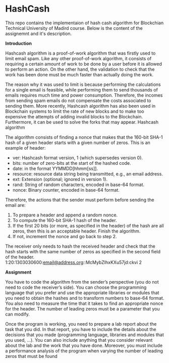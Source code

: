 # HashCash

This repo contains the implementaion of hash cash algorithm for Blockchian Technical University of Madird course.
Below is the content of the assignemnt and it's description.

<b>Introduction</b>

<p>Hashcash algorithm is a proof-of-work algorithm that was firstly used to limit email
spam. Like any other proof-of-work algorithm, it consists of requiring a certain amount
of work to be done by a user before it is allowed to perform an action. On the other hand,
the validation to check that the work has been done must be much faster than actually
doing the work.</p>

The reason why it was used to limit is because performing the calculations for a single
email is feasible, while performing them to send thousands of emails requires much time
and power consumption. Therefore, the incomes from sending spam emails do not
compensate the costs associated to sending them.
More recently, Hashcash algorithm has also been used in Blockchain systems to limit the
rate of new blocks and to make too expensive the attempts of adding invalid blocks to the
Blockchain. Furthermore, it can be used to solve the forks that may appear.
Hashcash algorithm

The algorithm consists of finding a nonce that makes that the 160-bit SHA-1 hash of a
given header starts with a given number of zeros. This is an example of header:

<ul>
   <li>ver: Hashcash format version, 1 (which supersedes version 0). </li>
   <li>bits: number of zero-bits at the start of the hashed code. </li>
   <li>date: in the format YYMMDD[hhmm[ss]].</li>
   <li>resource: resource data string being transmitted, e.g., an email address. </li>
   <li>ext: Extension (optional; ignored in version 1).</li>
   <li>rand: String of random characters, encoded in base-64 format.</li>
   <li>nonce: Binary counter, encoded in base-64 format.</li>
</ul>

Therefore, the actions that the sender must perform before sending the email are:

<ol>
   <li>To prepare a header and append a random nonce.</li>
   <li>To compute the 160-bit SHA-1 hash of the header.</li>
   <li>If the first 20 bits (or more, as specified in the header) of the hash are all zeros,
then this is an acceptable header. Finish the algorithm.</li>
   <li>If not, increment the nonce and go back to step 2. </li>
</ol>


The receiver only needs to hash the received header and check that the hash starts with
the same number of zeros as specified in the second field of the header.
1:20:1303030600:email@address.org::McMybZIhxKXu57jd:ckvi
2

<b>Assignment</b>

You have to code the algorithm from the sender’s perspective (you do not need to code
the receiver’s side). You can choose the programming language that you prefer and use
the appropriate libraries or modules that you need to obtain the hashes and to transform
numbers to base-64 format. You also need to measure the time that it takes to find an
appropriate nonce for the header. The number of leading zeros must be a parameter that
you can modify.

Once the program is working, you need to prepare a lab report about the task that you
did. In that report, you have to include the details about the decisions that you made
(programming language, libraries and modules that you used, …). You can also include
anything that you consider relevant about the lab and the work that you have done.
Moreover, you must include a performance analysis of the program when varying the
number of leading zeros that must be found

